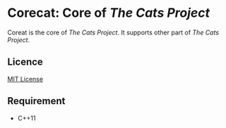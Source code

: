 # Corecat: Core of *The Cats Project*

Coreat is the core of *The Cats Project*. It supports other part of *The Cats Project*.


## Licence

[MIT License](/LICENSE.md)


## Requirement

+ C++11
